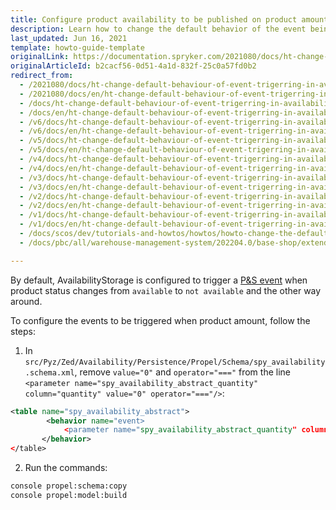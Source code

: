 ```yaml
---
title: Configure product availability to be published on product amount changes
description: Learn how to change the default behavior of the event being triggered in the AvailabilityStorage module when the amount of product is changed.
last_updated: Jun 16, 2021
template: howto-guide-template
originalLink: https://documentation.spryker.com/2021080/docs/ht-change-default-behaviour-of-event-trigerring-in-availability-storage-module
originalArticleId: b2cacf56-0d51-4a1d-832f-25c0a57fd0b2
redirect_from:
  - /2021080/docs/ht-change-default-behaviour-of-event-trigerring-in-availability-storage-module
  - /2021080/docs/en/ht-change-default-behaviour-of-event-trigerring-in-availability-storage-module
  - /docs/ht-change-default-behaviour-of-event-trigerring-in-availability-storage-module
  - /docs/en/ht-change-default-behaviour-of-event-trigerring-in-availability-storage-module
  - /v6/docs/ht-change-default-behaviour-of-event-trigerring-in-availability-storage-module
  - /v6/docs/en/ht-change-default-behaviour-of-event-trigerring-in-availability-storage-module
  - /v5/docs/ht-change-default-behaviour-of-event-trigerring-in-availability-storage-module
  - /v5/docs/en/ht-change-default-behaviour-of-event-trigerring-in-availability-storage-module
  - /v4/docs/ht-change-default-behaviour-of-event-trigerring-in-availability-storage-module
  - /v4/docs/en/ht-change-default-behaviour-of-event-trigerring-in-availability-storage-module
  - /v3/docs/ht-change-default-behaviour-of-event-trigerring-in-availability-storage-module
  - /v3/docs/en/ht-change-default-behaviour-of-event-trigerring-in-availability-storage-module
  - /v2/docs/ht-change-default-behaviour-of-event-trigerring-in-availability-storage-module
  - /v2/docs/en/ht-change-default-behaviour-of-event-trigerring-in-availability-storage-module
  - /v1/docs/ht-change-default-behaviour-of-event-trigerring-in-availability-storage-module
  - /v1/docs/en/ht-change-default-behaviour-of-event-trigerring-in-availability-storage-module
  - /docs/scos/dev/tutorials-and-howtos/howtos/howto-change-the-default-behavior-of-event-triggering-in-the-availabilitystorage-module.html
  - /docs/pbc/all/warehouse-management-system/202204.0/base-shop/extend-and-customize/configure-product-availability-to-be-published-on-product-amount-changes.html

---
```


By default, AvailabilityStorage is configured to trigger a [P&S event](/docs/dg/dev/backend-development/data-manipulation/data-publishing/publish-and-synchronization.html) when product status changes from `available` to `not available` and the other way around.

To configure the events to be triggered when product amount, follow the steps:

1. In `src/Pyz/Zed/Availability/Persistence/Propel/Schema/spy_availability.schema.xml`, remove `value="0"` and `operator="==="` from the line `<parameter name="spy_availability_abstract_quantity" column="quantity" value="0" operator="==="/>`:

```xml
<table name="spy_availability_abstract">
        <behavior name="event>
            <parameter name="spy_availability_abstract_quantity" column="quantity"/>
       </behavior>
</table>
```

2. Run the commands:

```bash
console propel:schema:copy
console propel:model:build
```

